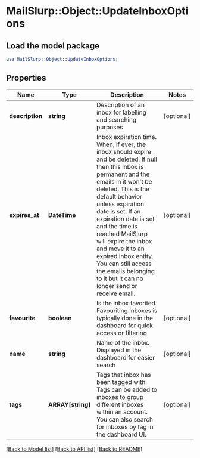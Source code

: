 # MailSlurp::Object::UpdateInboxOptions

## Load the model package
```perl
use MailSlurp::Object::UpdateInboxOptions;
```

## Properties
Name | Type | Description | Notes
------------ | ------------- | ------------- | -------------
**description** | **string** | Description of an inbox for labelling and searching purposes | [optional] 
**expires_at** | **DateTime** | Inbox expiration time. When, if ever, the inbox should expire and be deleted. If null then this inbox is permanent and the emails in it won&#39;t be deleted. This is the default behavior unless expiration date is set. If an expiration date is set and the time is reached MailSlurp will expire the inbox and move it to an expired inbox entity. You can still access the emails belonging to it but it can no longer send or receive email. | [optional] 
**favourite** | **boolean** | Is the inbox favorited. Favouriting inboxes is typically done in the dashboard for quick access or filtering | [optional] 
**name** | **string** | Name of the inbox. Displayed in the dashboard for easier search | [optional] 
**tags** | **ARRAY[string]** | Tags that inbox has been tagged with. Tags can be added to inboxes to group different inboxes within an account. You can also search for inboxes by tag in the dashboard UI. | [optional] 

[[Back to Model list]](../README#documentation-for-models) [[Back to API list]](../README#documentation-for-api-endpoints) [[Back to README]](../README)


